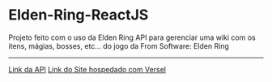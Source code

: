 # Elden-Ring-ReactJS
Projeto feito com o uso da Elden Ring API para gerenciar uma wiki com os itens, mágias, bosses, etc... do jogo da From Software: Elden Ring
<hr>
<a href="https://docs.eldenring.fanapis.com/">Link da API</a>
<a href="https://elden-ring-react-js.vercel.app/">Link do Site hospedado com Versel</a>
